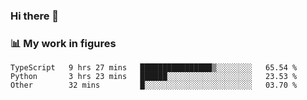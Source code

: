 ### Hi there 👋

### 📊 My work in figures

<!--START_SECTION:waka-->

```text
TypeScript   9 hrs 27 mins   ████████████████▒░░░░░░░░   65.54 %
Python       3 hrs 23 mins   ██████░░░░░░░░░░░░░░░░░░░   23.53 %
Other        32 mins         █░░░░░░░░░░░░░░░░░░░░░░░░   03.70 %
```

<!--END_SECTION:waka-->
